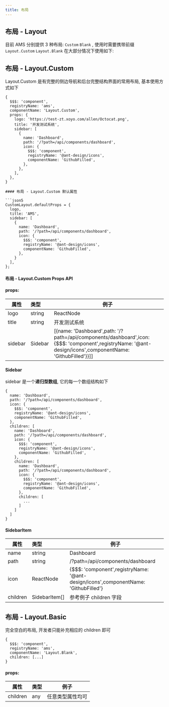 ```yaml
---
title: 布局
---
```


## 布局 - Layout

目前 AMS 分别提供 3 种布局: `Custom` `Blank` , 使用时需要携带前缀 `Layout.Custom` `Layout.Blank` 在大部分情况下使用如下:

## 布局 - Layout.Custom

Layout.Custom 是有完整的侧边导航和后台完整结构界面的常用布局, 基本使用方式如下

```json5
{
  $$$: 'component',
  registryName: 'ams',
  componentName: 'Layout.Custom',
  props: {
    logo: 'https://test-zt.xoyo.com/allen/Octocat.png',
    title: '开发测试系统',
    sidebar: [
      {
        name: 'Dashboard',
        path: '/?path=/api/components/dashboard',
        icon: {
          $$$: 'component',
          registryName: '@ant-design/icons',
          componentName: 'GithubFilled',
        },
      },
    ],
  },
}

#### 布局 - Layout.Custom 默认属性

```json5
CustomLayout.defaultProps = {
  logo,
  title: 'AMS',
  sidebar: [
    {
      name: 'Dashboard',
      path: '/?path=/api/components/dashboard',
      icon: {
        $$$: 'component',
        registryName: '@ant-design/icons',
        componentName: 'GithubFilled',
      },
    }
  ],
};
```

#### 布局 - Layout.Custom Props API

#### props: 

| 属性                    | 类型                       |  例子                                                     |       
| --------               | :-----                     |  ---------                                                |   
| logo                   | string | ReactNode         | https://test-zt.xoyo.com/allen/Octocat.png                |
| title                  | string                     | 开发测试系统                                               |
| sidebar                | Sidebar                    | [{name: 'Dashboard',path: '/?path=/api/components/dashboard',icon: {$$$: 'component',registryName: '@ant-design/icons',componentName: 'GithubFilled'}}]]   |

#### Sidebar

sidebar 是一个**递归型数组**, 它的每一个数组结构如下

```json5
{
  name: 'Dashboard',
  path: '/?path=/api/components/dashboard',
  icon: {
    $$$: 'component',
    registryName: '@ant-design/icons',
    componentName: 'GithubFilled',
  },
  children: [
    name: 'Dashboard',
    path: '/?path=/api/components/dashboard',
    icon: {
      $$$: 'component',
      registryName: '@ant-design/icons',
      componentName: 'GithubFilled',
    },
    children: [
      name: 'Dashboard',
      path: '/?path=/api/components/dashboard',
      icon: {
        $$$: 'component',
        registryName: '@ant-design/icons',
        componentName: 'GithubFilled',
      },
      children: [
        ...
      ]
    ]
  ]
}
```

#### SidebarItem
| 属性                    | 类型                       |  例子                                                     |       
| --------                | :-----                     |  ---------                                                |   
| name                    | string                     | Dashboard                |
| path                    | string                     | /?path=/api/components/dashboard                                               |
| icon                    | ReactNode                  | {$$$: 'component',registryName: '@ant-design/icons',componentName: 'GithubFilled'}   |
| children                | SidebarItem[]              | 参考例子 children 字段 |

## 布局 - Layout.Basic

完全空白的布局, 开发者只能补充相应的 children 即可

```json5
{
  $$$: 'component',
  registryName: 'ams',
  componentName: 'Layout.Blank',
  children: [...]
}
```

#### props: 

| 属性                    | 类型                       |  例子                                                     |       
| --------                | :-----                     |  ---------                                                |   
| children                | any        | 任意类型属性均可                |
